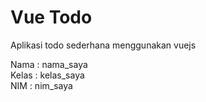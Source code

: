# Vue Todo
Aplikasi todo sederhana menggunakan vuejs

Nama	: nama_saya <br>
Kelas	: kelas_saya <br>
NIM 	: nim_saya <br>
